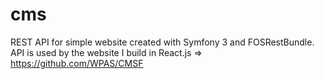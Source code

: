 cms
===

REST API for simple website created with Symfony 3 and FOSRestBundle. API is used by the website I build in React.js => https://github.com/WPAS/CMSF
